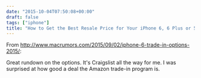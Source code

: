```yaml
---
date: "2015-10-04T07:50:08+00:00"
draft: false
tags: ["iphone"]
title: "How to Get the Best Resale Price for Your iPhone 6, 6 Plus or 5s"
---
```

From http://www.macrumors.com/2015/09/02/iphone-6-trade-in-options-2015/:

Great rundown on the options. It's Craigslist all the way for me. I was surprised at how good a deal the Amazon trade-in program is.

